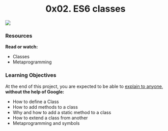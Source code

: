 <center><h1>0x02. ES6 classes</h1></center>

<img src="https://s3.amazonaws.com/alx-intranet.hbtn.io/uploads/medias/2019/12/817248fb77fb5c2cef3f.jpeg?X-Amz-Algorithm=AWS4-HMAC-SHA256&X-Amz-Credential=AKIARDDGGGOUSBVO6H7D%2F20220616%2Fus-east-1%2Fs3%2Faws4_request&X-Amz-Date=20220616T052107Z&X-Amz-Expires=86400&X-Amz-SignedHeaders=host&X-Amz-Signature=d0c9885d421b8d73a9a8a5b64bea056ad6e29989986b68f9cb67641af458e154">

<h3>Resources</h3>

<p>
<b>Read or watch:</b>

<ul>
<li>Classes</li>
<li>Metaprogramming</li>
</ul>
</p>

<h3>Learning Objectives</h3>

<p>
At the end of this project, you are expected to be able to <a href="https://alx-intranet.hbtn.io/rltoken/HZvBl09eHoGwvN8jqlYO-g">explain to anyone</a>, <b>without the help of Google:</b>

<ul>
<li>How to define a Class</li>
<li>How to add methods to a class</li>
<li>Why and how to add a static method to a class</li>
<li>How to extend a class from another</li>
<li>Metaprogramming and symbols</li>
</ul>
</p>

